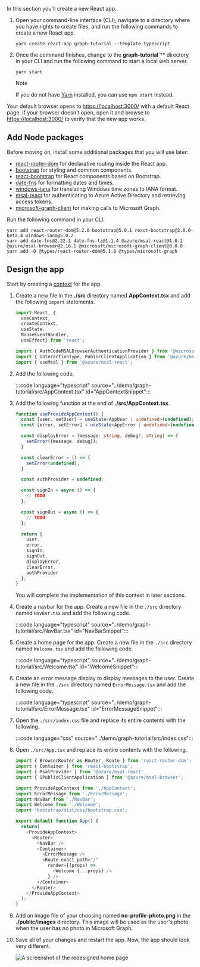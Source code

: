 <!-- markdownlint-disable MD002 MD041 -->

In this section you'll create a new React app.

1. Open your command-line interface (CLI), navigate to a directory where you have rights to create files, and run the following commands to create a new React app.

    ```Shell
    yarn create react-app graph-tutorial --template typescript
    ```

1. Once the command finishes, change to the **graph-tutorial**`** directory in your CLI and run the following command to start a local web server.

    ```Shell
    yarn start
    ```

    > [!NOTE]
    > If you do not have [Yarn](https://yarnpkg.com/) installed, you can use `npm start` instead.

Your default browser opens to [https://localhost:3000/](https://localhost:3000) with a default React page. If your browser doesn't open, open it and browse to [https://localhost:3000/](https://localhost:3000) to verify that the new app works.

## Add Node packages

Before moving on, install some additional packages that you will use later:

- [react-router-dom](https://github.com/ReactTraining/react-router) for declarative routing inside the React app.
- [bootstrap](https://github.com/twbs/bootstrap) for styling and common components.
- [react-bootstrap](https://github.com/react-bootstrap/react-bootstrap) for React components based on Bootstrap.
- [date-fns](https://github.com/date-fns/date-fns) for formatting dates and times.
- [windows-iana](https://github.com/rubenillodo/windows-iana) for translating Windows time zones to IANA format.
- [msal-react](https://github.com/AzureAD/microsoft-authentication-library-for-js/tree/dev/lib/msal-react) for authenticating to Azure Active Directory and retrieving access tokens.
- [microsoft-graph-client](https://github.com/microsoftgraph/msgraph-sdk-javascript) for making calls to Microsoft Graph.

Run the following command in your CLI.

```Shell
yarn add react-router-dom@5.2.0 bootstrap@5.0.1 react-bootstrap@2.0.0-beta.4 windows-iana@5.0.2
yarn add date-fns@2.22.1 date-fns-tz@1.1.4 @azure/msal-react@1.0.1 @azure/msal-browser@2.16.1 @microsoft/microsoft-graph-client@3.0.0
yarn add -D @types/react-router-dom@5.1.8 @types/microsoft-graph
```

## Design the app

Start by creating a [context](https://reactjs.org/docs/context.html) for the app.

1. Create a new file in the **./src** directory named **AppContext.tsx** and add the following `import` statements.

    ```typescript
    import React, {
      useContext,
      createContext,
      useState,
      MouseEventHandler,
      useEffect} from 'react';

    import { AuthCodeMSALBrowserAuthenticationProvider } from '@microsoft/microsoft-graph-client/authProviders/authCodeMsalBrowser';
    import { InteractionType, PublicClientApplication } from '@azure/msal-browser';
    import { useMsal } from '@azure/msal-react';
    ```

1. Add the following code.

    :::code language="typescript" source="../demo/graph-tutorial/src/AppContext.tsx" id="AppContextSnippet":::

1. Add the following function at the end of **./src/AppContext.tsx**.

    ```typescript
    function useProvideAppContext() {
      const [user, setUser] = useState<AppUser | undefined>(undefined);
      const [error, setError] = useState<AppError | undefined>(undefined);

      const displayError = (message: string, debug?: string) => {
        setError({message, debug});
      }

      const clearError = () => {
        setError(undefined);
      }

      const authProvider = undefined;

      const signIn = async () => {
        // TODO
      };

      const signOut = async () => {
        // TODO
      };

      return {
        user,
        error,
        signIn,
        signOut,
        displayError,
        clearError,
        authProvider
      };
    }
    ```

    You will complete the implementation of this context in later sections.

1. Create a navbar for the app. Create a new file in the `./src` directory named `NavBar.tsx` and add the following code.

    :::code language="typescript" source="../demo/graph-tutorial/src/NavBar.tsx" id="NavBarSnippet":::

1. Create a home page for the app. Create a new file in the `./src` directory named `Welcome.tsx` and add the following code.

    :::code language="typescript" source="../demo/graph-tutorial/src/Welcome.tsx" id="WelcomeSnippet":::

1. Create an error message display to display messages to the user. Create a new file in the `./src` directory named `ErrorMessage.tsx` and add the following code.

    :::code language="typescript" source="../demo/graph-tutorial/src/ErrorMessage.tsx" id="ErrorMessageSnippet":::

1. Open the `./src/index.css` file and replace its entire contents with the following.

    :::code language="css" source="../demo/graph-tutorial/src/index.css":::

1. Open `./src/App.tsx` and replace its entire contents with the following.

    ```typescript
    import { BrowserRouter as Router, Route } from 'react-router-dom';
    import { Container } from 'react-bootstrap';
    import { MsalProvider } from '@azure/msal-react'
    import { IPublicClientApplication } from '@azure/msal-browser';

    import ProvideAppContext from './AppContext';
    import ErrorMessage from './ErrorMessage';
    import NavBar from './NavBar';
    import Welcome from './Welcome';
    import 'bootstrap/dist/css/bootstrap.css';

    export default function App() {
      return(
        <ProvideAppContext>
          <Router>
            <NavBar />
            <Container>
              <ErrorMessage />
              <Route exact path="/"
                render={(props) =>
                  <Welcome {...props} />
                } />
            </Container>
          </Router>
        </ProvideAppContext>
      );
    }
    ```

1. Add an image file of your choosing named **no-profile-photo.png** in the **./public/images** directory. This image will be used as the user's photo when the user has no photo in Microsoft Graph.

1. Save all of your changes and restart the app. Now, the app should look very different.

    ![A screenshot of the redesigned home page](images/create-app-01.png)
